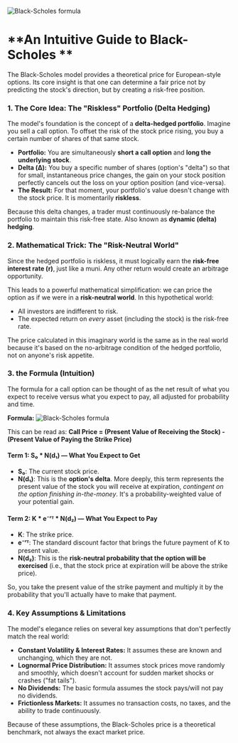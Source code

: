 ![Black-Scholes formula](https://latex.codecogs.com/svg.image?C%20%3D%20S_0%20\cdot%20N(d_1)%20-%20K%20\cdot%20e^{-rT}%20\cdot%20N(d_2))

# **An Intuitive Guide to Black-Scholes **

The Black-Scholes model provides a theoretical price for European-style options. Its core insight is that one can determine a fair price not by predicting the stock's direction, but by creating a risk-free position.

### **1\. The Core Idea: The "Riskless" Portfolio (Delta Hedging)**

The model's foundation is the concept of a **delta-hedged portfolio**. Imagine you sell a call option. To offset the risk of the stock price rising, you buy a certain number of shares of that same stock.

- **Portfolio:** You are simultaneously **short a call option** and **long the underlying stock**.
- **Delta (Δ):** You buy a specific number of shares (option's "delta") so that for small, instantaneous price changes, the gain on your stock position perfectly cancels out the loss on your option position (and vice-versa).
- **The Result:** For that moment, your portfolio's value doesn't change with the stock price. It is momentarily **riskless**.

Because this delta changes, a trader must continuously re-balance the portfolio to maintain this risk-free state. Also known as **dynamic (delta) hedging**.

### **2\. Mathematical Trick: The "Risk-Neutral World"**

Since the hedged portfolio is riskless, it must logically earn the **risk-free interest rate (r)**, just like a muni. Any other return would create an arbitrage opportunity.

This leads to a powerful mathematical simplification: we can price the option as if we were in a **risk-neutral world**. In this hypothetical world:

- All investors are indifferent to risk.
- The expected return on _every_ asset (including the stock) is the risk-free rate.

The price calculated in this imaginary world is the same as in the real world because it's based on the no-arbitrage condition of the hedged portfolio, not on anyone's risk appetite.

### **3\. the Formula (Intuition)**

The formula for a call option can be thought of as the net result of what you expect to receive versus what you expect to pay, all adjusted for probability and time.

**Formula:** 
![Black-Scholes formula](https://latex.codecogs.com/svg.image?C%20%3D%20S_0%20\cdot%20N(d_1)%20-%20K%20\cdot%20e^{-rT}%20\cdot%20N(d_2))


This can be read as: **Call Price = (Present Value of Receiving the Stock) - (Present Value of Paying the Strike Price)**

#### **Term 1: S₀ \* N(d₁) — What You Expect to Get**

- **S₀**: The current stock price.
- **N(d₁)**: This is the **option's delta**. More deeply, this term represents the present value of the stock you will receive at expiration, _contingent on the option finishing in-the-money_. It's a probability-weighted value of your potential gain.

#### **Term 2: K \* e⁻ʳᵀ \* N(d₂) — What You Expect to Pay**

- **K**: The strike price.
- **e⁻ʳᵀ**: The standard discount factor that brings the future payment of K to present value.
- **N(d₂)**: This is the **risk-neutral probability that the option will be exercised** (i.e., that the stock price at expiration will be above the strike price).

So, you take the present value of the strike payment and multiply it by the probability that you'll actually have to make that payment.

### **4\. Key Assumptions & Limitations**

The model's elegance relies on several key assumptions that don't perfectly match the real world:

- **Constant Volatility & Interest Rates:** It assumes these are known and unchanging, which they are not.
- **Lognormal Price Distribution:** It assumes stock prices move randomly and smoothly, which doesn't account for sudden market shocks or crashes ("fat tails").
- **No Dividends:** The basic formula assumes the stock pays/will not pay no dividends.
- **Frictionless Markets:** It assumes no transaction costs, no taxes, and the ability to trade continuously.

Because of these assumptions, the Black-Scholes price is a theoretical benchmark, not always the exact market price.